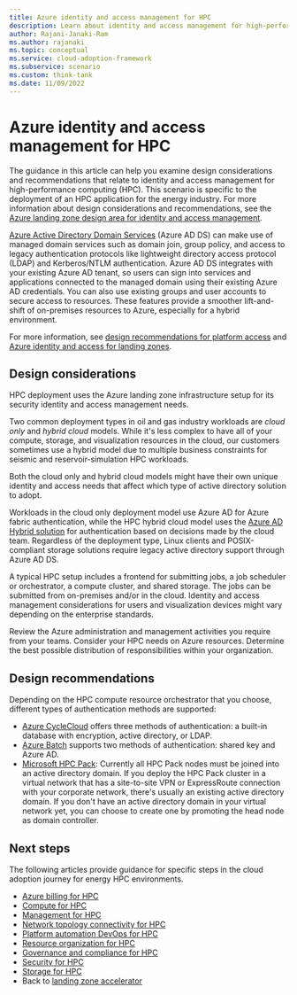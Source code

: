 ```yaml
---
title: Azure identity and access management for HPC
description: Learn about identity and access management for high-performance computing (HPC) using this energy scenario that builds on the Azure landing zone design area.
author: Rajani-Janaki-Ram
ms.author: rajanaki
ms.topic: conceptual
ms.service: cloud-adoption-framework
ms.subservice: scenario
ms.custom: think-tank
ms.date: 11/09/2022
---
```


# Azure identity and access management for HPC

The guidance in this article can help you examine design considerations and recommendations that relate to identity and access management for high-performance computing (HPC). This scenario is specific to the deployment of an HPC application for the energy industry. For more information about design considerations and recommendations, see the [Azure landing zone design area for identity and access management](/azure/cloud-adoption-framework/ready/landing-zone/design-area/identity-access).

[Azure Active Directory Domain Services](/azure/active-directory-domain-services/overview) (Azure AD DS) can make use of managed domain services such as domain join, group policy, and access to legacy authentication protocols like lightweight directory access protocol (LDAP) and Kerberos/NTLM authentication. Azure AD DS integrates with your existing Azure AD tenant, so users can sign into services and applications connected to the managed domain using their existing Azure AD credentials. You can also use existing groups and user accounts to secure access to resources. These features provide a smoother lift-and-shift of on-premises resources to Azure, especially for a hybrid environment.

For more information, see [design recommendations for platform access](/azure/cloud-adoption-framework/ready/landing-zone/design-area/identity-access-platform-access#design-recommendations-for-platform-access) and [Azure identity and access for landing zones](/azure/cloud-adoption-framework/ready/landing-zone/design-area/identity-access-landing-zones).

## Design considerations

HPC deployment uses the Azure landing zone infrastructure setup for its security identity and access management needs.

Two common deployment types in oil and gas industry workloads are *cloud only* and *hybrid cloud* models. While it's less complex to have all of your compute, storage, and visualization resources in the cloud, our customers sometimes use a hybrid model due to multiple business constraints for seismic and reservoir-simulation HPC workloads.

Both the cloud only and hybrid cloud models might have their own unique identity and access needs that affect which type of active directory solution to adopt.

Workloads in the cloud only deployment model use Azure AD for Azure fabric authentication, while the HPC hybrid cloud model uses the [Azure AD Hybrid solution](/azure/active-directory/hybrid/choose-ad-authn) for authentication based on decisions made by the cloud team. Regardless of the deployment type, Linux clients and POSIX-compliant storage solutions require legacy active directory support through Azure AD DS.

A typical HPC setup includes a frontend for submitting jobs, a job scheduler or orchestrator, a compute cluster, and shared storage. The jobs can be submitted from on-premises and/or in the cloud. Identity and access management considerations for users and visualization devices might vary depending on the enterprise standards.

Review the Azure administration and management activities you require from your teams. Consider your HPC needs on Azure resources. Determine the best possible distribution of responsibilities within your organization.

## Design recommendations

Depending on the HPC compute resource orchestrator that you choose, different types of authentication methods are supported:

 - [Azure CycleCloud](/azure/cyclecloud/overview) offers three methods of authentication: a built-in database with encryption, active directory, or LDAP.
 - [Azure Batch](/azure/batch/batch-technical-overview) supports two methods of authentication: shared key and Azure AD.
 - [Microsoft HPC Pack](/powershell/high-performance-computing/overview-of-microsoft-hpc-pack): Currently all HPC Pack nodes must be joined into an active directory domain. If you deploy the HPC Pack cluster in a virtual network that has a site-to-site VPN or ExpressRoute connection with your corporate network, there's usually an existing active directory domain. If you don't have an active directory domain in your virtual network yet, you can choose to create one by promoting the head node as domain controller.

## Next steps

The following articles provide guidance for specific steps in the cloud adoption journey for energy HPC environments.

- [Azure billing for HPC](./azure-billing-active-directory-tenant.md)
- [Compute for HPC](./compute.md)
- [Management for HPC](./management.md)
- [Network topology connectivity for HPC](./network-topology-connectivity.md)
- [Platform automation DevOps for HPC](./platform-automation-devops.md)
- [Resource organization for HPC](./resource-organization.md)
- [Governance and compliance for HPC](./security-governance-compliance.md)
- [Security for HPC](./security.md)
- [Storage for HPC](./storage.md)
- Back to [landing zone accelerator](../azure-hpc-landing-zone-accelator.md)
